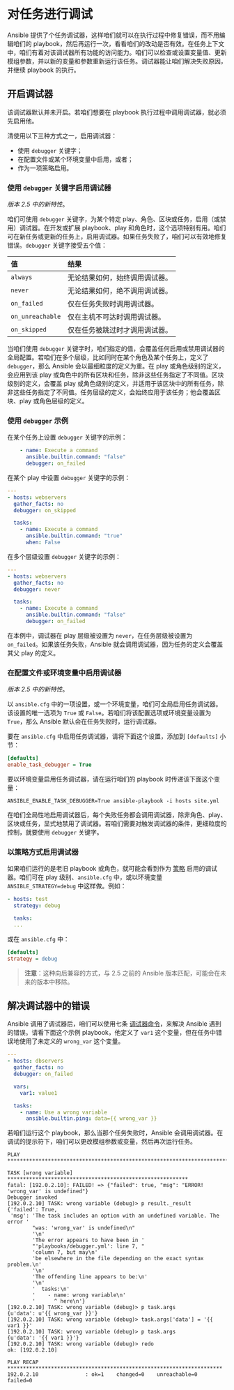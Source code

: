 # 对任务进行调试

Ansible 提供了个任务调试器，这样咱们就可以在执行过程中修复错误，而不用编辑咱们的 playbook，然后再运行一次，看看咱们的改动是否有效。在任务上下文中，咱们有着对该调试器所有功能的访问能力。咱们可以检查或设置变量值、更新模组参数，并以新的变量和参数重新运行该任务。调试器能让咱们解决失败原因，并继续 playbook 的执行。


## 开启调试器

该调试器默认并未开启。若咱们想要在 playbook 执行过程中调用调试器，就必须先启用他。


清使用以下三种方式之一，启用调试器：

- 使用 `debugger` 关键字；
- 在配置文件或某个环境变量中启用，或者；
- 作为一项策略启用。


### 使用 `debugger` 关键字启用调试器

*版本 2.5 中的新特性*。


咱们可使用 `debugger` 关键字，为某个特定 play、角色、区块或任务，启用（或禁用）调试器。在开发或扩展 playbook、play 和角色时，这个选项特别有用。咱们可在新任务或更新的任务上，启用调试器。如果任务失败了，咱们可以有效地修复错误。`debugger` 关键字接受五个值：


| 值 | 结果 |
| :-- | :-- |
| `always` | 无论结果如何，始终调用调试器。|
| `never` | 无论结果如何，绝不调用调试器。 |
| `on_failed` | 仅在任务失败时调用调试器。|
| `on_unreachable` | 仅在主机不可达时调用调试器。 |
| `on_skipped` | 仅在任务被跳过时才调用调试器。 |


当咱们使用 `debugger` 关键字时，咱们指定的值，会覆盖任何启用或禁用调试器的全局配置。若咱们在多个层级，比如同时在某个角色及某个任务上，定义了 `debugger`，那么 Ansible 会以最细粒度的定义为重。在 play 或角色级别的定义，会应用到该 play 或角色中的所有区块和任务，除非这些任务指定了不同值。区块级别的定义，会覆盖 play 或角色级别的定义，并适用于该区块中的所有任务，除非这些任务指定了不同值。任务层级的定义，会始终应用于该任务；他会覆盖区块、play 或角色层级的定义。

### 使用 `debugger` 示例

在某个任务上设置 `debugger` 关键字的示例：


```yaml
    - name: Execute a command
      ansible.builtin.command: "false"
      debugger: on_failed
```


在某个 play 中设置 `debugger` 关键字的示例：


```yaml
---
- hosts: webservers
  gather_facts: no
  debugger: on_skipped

  tasks:
    - name: Execute a command
      ansible.builtin.command: "true"
      when: False
```


在多个层级设置 `debugger` 关键字的示例：

```yaml
---
- hosts: webservers
  gather_facts: no
  debugger: never

  tasks:
    - name: Execute a command
      ansible.builtin.command: "false"
      debugger: on_failed
```


在本例中，调试器在 play 层级被设置为 `never`，在任务层级被设置为 `on_failed`。如果该任务失败，Ansible 就会调用调试器，因为任务的定义会覆盖其父 play 的定义。


### 在配置文件或环境变量中启用调试器

*版本 2.5 中的新特性*。

以 `ansible.cfg` 中的一项设置，或一个环境变量，咱们可全局启用任务调试器。该设置的唯一选项为 `True` 或 `False`。若咱们将该配置选项或环境变量设置为 `True`，那么 Ansible 默认会在任务失败时，运行调试器。


要在 `ansible.cfg` 中启用任务调试器，请将下面这个设置，添加到 `[defaults]` 小节：


```ini
[defaults]
enable_task_debugger = True
```

要以环境变量启用任务调试器，请在运行咱们的 playbook 时传递该下面这个变量：

```console
ANSIBLE_ENABLE_TASK_DEBUGGER=True ansible-playbook -i hosts site.yml
```

在咱们全局性地启用调试器后，每个失败任务都会调用调试器，除非角色、play、区块或任务，显式地禁用了调试器。若咱们需要对触发调试器的条件，更细粒度的控制，就要使用 `debugger` 关键字。

### 以策略方式启用调试器

如果咱们运行的是老旧 playbook 或角色，就可能会看到作为 [策略](https://docs.ansible.com/ansible/latest/plugins/strategy.html#strategy-plugins) 启用的调试器。咱们可在 play 级别、`ansible.cfg` 中，或以环境变量 `ANSIBLE_STRATEGY=debug` 中这样做。例如：


```yaml
- hosts: test
  strategy: debug

  tasks:
  ...
```


或在 `ansible.cfg` 中：

```ini
[defaults]
strategy = debug
```

> **注意**：这种向后兼容的方式，与 2.5 之前的 Ansible 版本匹配，可能会在未来的版本中移除。


## 解决调试器中的错误


Ansible 调用了调试器后，咱们可以使用七条 [调试器命令](#可用的调试命令)，来解决 Ansible 遇到的错误。请看下面这个示例 playbook，他定义了 `var1` 这个变量，但在任务中错误地使用了未定义的 `wrong_var` 这个变量。

```yaml
---
- hosts: dbservers
  gather_facts: no
  debugger: on_failed

  vars:
    var1: value1

  tasks:
    - name: Use a wrong variable
      ansible.builtin.ping: data={{ wrong_var }}
```

若咱们运行这个 playbook，那么当那个任务失败时，Ansible 会调用调试器。在调试的提示符下，咱们可以更改模组参数或变量，然后再次运行任务。

```console
PLAY ***************************************************************************

TASK [wrong variable] **********************************************************
fatal: [192.0.2.10]: FAILED! => {"failed": true, "msg": "ERROR! 'wrong_var' is undefined"}
Debugger invoked
[192.0.2.10] TASK: wrong variable (debug)> p result._result
{'failed': True,
 'msg': 'The task includes an option with an undefined variable. The error '
        "was: 'wrong_var' is undefined\n"
        '\n'
        'The error appears to have been in '
        "'playbooks/debugger.yml': line 7, "
        'column 7, but may\n'
        'be elsewhere in the file depending on the exact syntax problem.\n'
        '\n'
        'The offending line appears to be:\n'
        '\n'
        '  tasks:\n'
        '    - name: wrong variable\n'
        '      ^ here\n'}
[192.0.2.10] TASK: wrong variable (debug)> p task.args
{u'data': u'{{ wrong_var }}'}
[192.0.2.10] TASK: wrong variable (debug)> task.args['data'] = '{{ var1 }}'
[192.0.2.10] TASK: wrong variable (debug)> p task.args
{u'data': '{{ var1 }}'}
[192.0.2.10] TASK: wrong variable (debug)> redo
ok: [192.0.2.10]

PLAY RECAP *********************************************************************
192.0.2.10               : ok=1    changed=0    unreachable=0    failed=0
```
